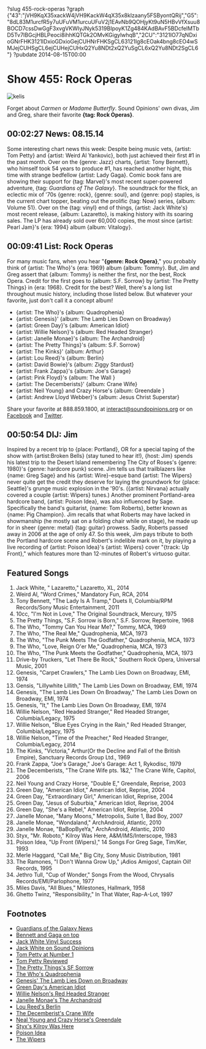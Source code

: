 ?slug 455-rock-operas
?graph {"43":"jVH9KqX35xackW4jVH9KackW4qX35x8klzaany5FSByontQRij","G5":"8dL83M1urcfR5y7uUFuVM1urcuUFuV2j1EAvNb9QOHjyKt9uN5HBvVfXsuu8BOCD7cssDwGgF3xvgVKWIyJNyk5319BIpoyK1Zg484KAdBAvF5BDcfelMTbD5Tv7IBGcjHBLPeoci8ihhKQTGk2OMvKGigylwhqB","2CU":"3121IO77qNDxioGNrFHK3121IDxioGDxioGejCUHNrFHKSgCL63121Ig8cEOak4bng8cEO4wSMJejCUHSgCL6ejCUHejCUHxQ2Yu8NDt2xQ2YuSgCL6xQ2Yu8NDt2SgCL6"}
?pubdate 2014-08-15T00:00

# Show 455: Rock Operas

![kelis](//static.soundopinions.org/images/2014/rockoperas_web.jpg)

Forget about *Carmen* or *Madame Butterfly*. Sound Opinions' own divas, Jim and Greg, share their favorite **{tag: Rock Operas}**. 

## 00:02:27 News: 08.15.14
Some interesting chart news this week: Despite being music vets, {artist: Tom Petty} and {artist: Weird Al Yankovic}, both just achieved their first #1 in the past month. Over on the {genre: Jazz} charts, {artist: Tony Bennett}, who himself took 54 years to produce #1, has reached another hight, this time with strange bedfellow  {artist: Lady Gaga}. Comic book fans are showing their support for {tag: Marvel}'s most recent super-powered adventure, {tag: *Guardians of The Galaxy*}. The soundtrack for the flick, an eclectic mix of '70s {genre: rock}, {genre: soul}, and {genre: pop} staples, is the current chart topper, beating out the prolific {tag: Now} series, {album: Volume 51}.  Over on the {tag: vinyl} end of things, {artist: Jack White's} most recent release, {album: Lazaretto}, is making history with its soaring sales. The LP has already sold over 60,000 copies, the most since {artist: Pearl Jam}'s {era: 1994} album {album: Vitalogy}. 

## 00:09:41 List: Rock Operas
For many music fans, when you hear "**{genre: Rock Opera}**," you probably think of {artist: The Who}'s {era: 1969} album {album: Tommy}. But, Jim and Greg assert that {album: Tommy} is neither the first, nor the best, Rock Opera. Credit for the first goes to {album: S.F. Sorrow} by {artist: The Pretty Things} in {era: 1968}. Credit for the best? Well, there's a long list throughout music history, including those listed below. But whatever your favorite, just don't call it a concept album! 

- {artist: The Who}'s {album: Quadrophenia} 
- {artist: Genesis}' {album: The Lamb Lies Down on Broadway}
- {artist: Green Day}'s {album: American Idiot}
- {artist: Willie Nelson}'s {album: Red Headed Stranger}
- {artist: Janelle Monae}'s {album: The Archandroid}
- {artist: The Pretty Things}'s {album: S.F. Sorrow}
- {artist: The Kinks}' {album: Arthur}
- {artist: Lou Reed}'s {album: Berlin}
- {artist: David Bowie}'s {album: Ziggy Stardust}
- {artist: Frank Zappa}'s {album: Joe's Garage}
- {artist: Pink Floyd}'s {album: The Wall }
- {artist: The Decemberists}' {album: Crane Wife}
- {artist: Neil Young} and Crazy Horse's {album: Greendale }
- {artist: Andrew Lloyd Webber}'s {album: Jesus Christ Superstar}

Share your favorite at 888.859.1800, at interact@soundopinions.org or on [Facebook](http://facebook.com/soundopinions) and [Twitter](https://twitter.com/soundopinions).

## 00:50:54 DIJ: Jim
Inspired by a recent trip to {place: Portland}, OR for a special taping of the show with {artist:Broken Bells} (stay tuned to hear it!), {host: Jim} spends his latest trip to the Desert Island remembering The City of Roses's {genre: 1980}'s {genre: hardcore punk} scene. Jim tells us that trailblazers like {name: Greg Sage} and his {artist: Wire}-esque band {artist: The Wipers} never quite get the credit they deserve for laying the groundwork for {place: Seattle}'s grunge music explosion in the '90's. ({artist: Nirvana} actually covered a couple {artist: Wipers} tunes.) Another prominent Portland-area hardcore band, {artist: Poison Idea}, was also influenced by Sage. Specifically the band's guitarist, {name: Tom Roberts}, better known as {name: Pig Champion}. Jim recalls that what Roberts may have lacked in showmanship (he mostly sat on a folding chair while on stage), he made up for in sheer {genre: metal} {tag: guitar} prowess. Sadly, Roberts passed away in 2006 at the age of only 47. So this week, Jim pays tribute to both the Portland hardcore scene and Robert's indelible mark on it, by playing a live recording of {artist: Poison Idea}'s {artist: Wipers} cover "{track: Up Front}," which features more than 12-minutes of Robert's virtuoso guitar.


## Featured Songs
  
1. Jack White, " Lazaretto," Lazaretto, XL, 2014 
1. Weird Al, "Word Crimes," Mandatory Fun, RCA, 2014 
1. Tony Bennett, "The Lady Is A Tramp," Duets II, Columbia/RPM Records/Sony Music Entertainment, 2011 
1. 10cc, "I'm Not in Love," The Original Soundtrack, Mercury, 1975 
1. The Pretty Things, "S.F. Sorrow is Born," S.F. Sorrow, Repertoire, 1968 
1. The Who, "Tommy Can You Hear Me?," Tommy, MCA, 1969 
1. The Who, "The Real Me," Quadrophenia, MCA, 1973 
1. The Who, "The Punk Meets The Godfather," Quadrophenia, MCA, 1973 
1. The Who, "Love, Reign O'er Me," Quadrophenia, MCA, 1973
1. The Who, "The Punk Meets the Godfather," Quadrophenia, MCA, 1973 
1. Drive-by Truckers, "Let There Be Rock," Southern Rock Opera, Universal Music, 2001 
1. Genesis, "Carpet Crawlers," The Lamb Lies Down on Broadway, EMI, 1974 
1. Gensis, "Lillywhite Lillith," The Lamb Lies Down on Broadway, EMI, 1974 
1. Genesis, "The Lamb Lies Down On Broadway," The Lamb Lies Down on Broadway, EMI, 1974 
1. Genesis, "It," The Lamb Lies Down On Broadway, EMI, 1974 
1. Willie Nelson, "Red Headed Stranger," Red Headed Stranger, Columbia/Legacy, 1975 
1. Willie Nelson, "Blue Eyes Crying in the Rain," Red Headed Stranger, Columbia/Legacy, 1975 
1. Willie Nelson, "Time of the Preacher," Red Headed Stranger, Columbia/Legacy, 2014 
1. The Kinks, "Victoria," Arthur(Or the Decline and Fall of the British Empire), Sanctuary Records Group Ltd., 1969
1. Frank Zappa, "Joe's Garage," Joe's Garage: Act 1, Rykodisc, 1979 
1. The Decemberists, "The Crane Wife pts. 1&2," The Crane Wife, Capitol, 2006 
1. Neil Young and Crazy Horse, "Double E," Greendale, Reprise, 2003 
1. Green Day, "American Idiot," American Idiot, Reprise, 2004 
1. Green Day, "Extraordinary Girl," American Idiot, Reprise, 2004
1. Green Day, "Jesus of Suburbia," American Idiot, Reprise, 2004 
1. Green Day, "She's a Rebel," American Idiot, Reprise, 2004 
1. Janelle Monae, "Many Moons," Metropolis, Suite 1, Bad Boy, 2007 
1. Janelle Monae, "Wondaland," ArchAndroid, Atlantic, 2010 
1. Janelle Monae, "BaBopByeYa," ArchAndroid, Atlantic, 2010 
1. Styx, "Mr. Roboto," Kilroy Was Here, A&M/IMS/Interscope, 1983 
1. Poison Idea, "Up Front (Wipers)," 14 Songs For Greg Sage, Tim/Ker, 1993 
1. Merle Haggard, "Call Me," Big City, Sony Music Distribution, 1981 
1. The Ramones, "I Don't Wanna Grow Up," ¡Adios Amigos!, Captain Oil! Records, 1995  
1. Jethro Tull, "Cup of Wonder," Songs From the Wood, Chrysalis Records/EMI/Parlophone, 1977 
1. Miles Davis, "All Blues," Milestones, Hallmark, 1958 
1. Ghetto Twinz, "Responsibility," In That Water, Rap-A-Lot, 1997


## Footnotes
- [Guardians of the Galaxy News](http://www.billboard.com/biz/articles/news/chart-alert/6214077/guardians-of-the-galaxy-soundtrack-battling-for-no-1-on)
- [Bennett and Gaga on top](http://www.billboard.com/biz/articles/6214314/lady-gaga-and-tony-bennett-top-jazz-digital-songs-chart-again)
- [Jack White Vinyl Success](http://www.avclub.com/article/jack-whites-lazaretto-best-selling-vinyl-lp-past-2-207837)
- [Jack White on Sound Opinions](http://www.soundopinions.org/show/349)
- [Tom Petty at Number 1](http://www.billboard.com/articles/columns/chart-beat/6207083/tom-petty-1-album-first-billboard-200-hypnotic-eye-heartbreakers)
- [Tom Petty Reviewed](http://www.soundopinions.org/show/453/review/tompetty)
- [The Pretty Things's SF Sorrow](http://www.theguardian.com/music/2010/may/06/pretty-things-sf-sorrow-cd-review)
- [The Who's Quadrophenia](http://www.theatlantic.com/entertainment/archive/2011/11/the-who-made-the-best-rock-opera-ever-but-its-not-the-one-you-think/248431/)
- [Genesis' The Lamb Lies Down on Broadway](http://www.newyorker.com/culture/culture-desk/the-ulysses-of-concept-albums)
- [Green Day's American Idiot](http://articles.chicagotribune.com/2004-11-10/features/0411090360_1_green-day-band-four-chord)
- [Willie Nelson's Red Headed Stranger](http://www.rollingstone.com/music/news/willie-nelsons-fight-to-release-red-headed-stranger-book-excerpt-20140617)
- [Janelle Monae's The Archandroid](http://www.soundopinions.org/show/234/#janellemonae)
- [Lou Reed's Berlin](http://www.soundopinions.org/show/417/special/rememberingloureed)
- [The Decemberist's Crane Wife](http://www.soundopinions.org/show/80/interview/thedecemberists)
- [Neal Young and Crazy Horse's Greendale](http://www.jimdero.com/News2004/Mar12Greendale.htm)
- [Styx's Kilroy Was Here](http://www.nytimes.com/1983/03/27/arts/serious-issues-underlie-a-new-album-from-styx.html)
- [Poison Idea](https://www.facebook.com/pages/Poison-Idea-Official-/366089496806858)
- [The Wipers](http://www.zenorecords.com/)

